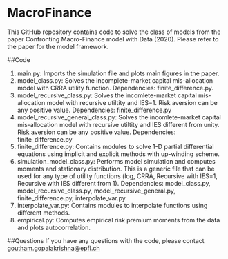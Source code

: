 # MacroFinance
This GitHub repository contains code to solve the class of models from the paper Confronting Macro-Finance model with Data (2020). Please refer to the paper for the model framework. 

##Code
1) main.py: Imports the simulation file and plots main figures in the paper.
2) model_class.py: Solves the incomplete-market capital mis-allocation model with CRRA utility function. Dependencies: finite_difference.py. 
3) model_recursive_class.py: Solves the incomlete-market capital mis-allocation model with recursive utiltity and IES=1. Risk aversion can be any positive value. Dependencies: finite_difference.py
4) model_recursive_general_class.py: Solves the incomlete-market capital mis-allocation model with recursive utiltity and IES different from unity. Risk aversion can be any positive value. Dependencies: finite_difference.py
5) finite_difference.py: Contains modules to solve 1-D partial differential equations using implicit and explicit methods with up-winding scheme. 
6) simulation_model_class.py: Performs model simulation and computes moments and stationary distribution. This is a generic file that can be used for any type of utility functions (log, CRRA, Recursive with IES=1, Recursive with IES different from 1). Dependencies: model_class.py, model_recursive_class.py, model_recursive_general.py, finite_difference.py, interpolate_var.py
7) interpolate_var.py: Contains modules to interpolate functions using different methods.
8) empirical.py: Computes empirical risk premium moments from the data and plots autocorrelation. 

##Questions
If you have any questions with the code, please contact goutham.gopalakrishna@epfl.ch
